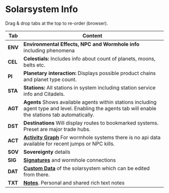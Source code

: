 # Solarsystem Info

Drag & drop tabs at the top to re-order (browser).

| Tab | Content |
|--|--|
| **ENV**| **Environmental Effects, NPC and Wormhole info** including phenomena |
| **CEL**| **Celestials:** Includes info about count of planets, moons, belts etc.|
| **PI** | **Planetary interaction:** Displays possible product chains and planet type count. |
| **STA**| **Stations:** All stations in system including station service info and Citadels.|
| **AGT**| **Agents** Shows available agents within stations including agent type and level. Enabling the agents tab will enable the stations tab automatically.|
| **DST**| **Destinations** Will display routes to bookmarked systems. Preset are major trade hubs. |
| **ACT**| **[Activity Graph](https://eveeye.readthedocs.io/en/latest/ui/ssi/act)** For wormhole systems there is no api data available for recent jumps or NPC kills.|
| **SOV**| **Sovereignty** details |
| **SIG**| **[Signatures](https://eveeye.readthedocs.io/en/latest/sharing/signatures/)** and wormhole connections |
| **DAT**| **[Custom Data](https://eveeye.readthedocs.io/en/latest/data/database/)** of the solarsystem which can be edited from there. |
| **TXT**| **[Notes](https://eveeye.readthedocs.io/en/latest/data/notes/)**. Personal and shared rich text notes |

<!--stackedit_data:
eyJoaXN0b3J5IjpbMTA4NjI3OTM4MCwtODA1MzUzNDYyLC0xNT
I5MDc0OTIyLC0xNzc0MDY3MTI4LDU4MjY0OTY5LC00MzA0OTg3
MDEsMTQxMzI1MjYwMSwtMTM5MTg0NDM5MiwtNzUyNzcwMDU4LC
00OTcwODA5MTFdfQ==
-->